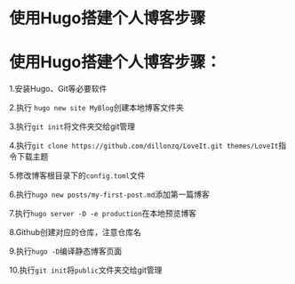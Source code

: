 # 使用Hugo搭建个人博客步骤


# 使用Hugo搭建个人博客步骤：

1.安装Hugo、Git等必要软件

2.执行 `hugo new site MyBlog`创建本地博客文件夹

3.执行`git init`将文件夹交给git管理

4.执行`git clone https://github.com/dillonzq/LoveIt.git themes/LoveIt`指令下载主题

5.修改博客根目录下的`config.toml`文件

6.执行`hugo new posts/my-first-post.md`添加第一篇博客

7.执行`hugo server -D -e production`在本地预览博客

8.Github创建对应的仓库，注意仓库名

9.执行`hugo -D`编译静态博客页面

10.执行`git init`将`public`文件夹交给git管理
